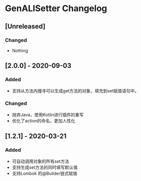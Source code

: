 # GenALlSetter Changelog

## [Unreleased]
### Changed
- Nothing

## [2.0.0] - 2020-09-03
### Added
- 支持从方法内搜寻可以生成get方法的对象，填充到set赋值语句中。
### Changed
- 抛弃Java，使用Kotlin进行插件的重写
- 优化了action的命名，更加人性化

## [1.2.1] - 2020-03-21
### Added
- 可自动调用对象的所有set方法
- 支持生成set方法的同时填写默认值
- 支持Lombok 的@Builder链式赋值

